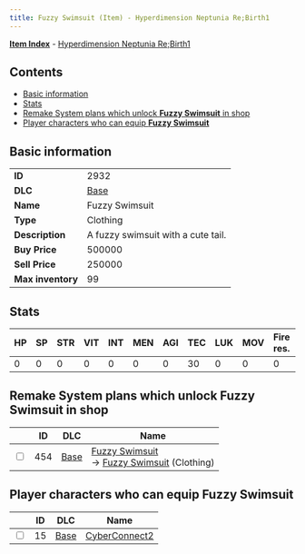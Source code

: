 ```yaml
---
title: Fuzzy Swimsuit (Item) - Hyperdimension Neptunia Re;Birth1
---
```


[**Item Index**](/neptunia/rb1/item/index.html) - [Hyperdimension Neptunia Re;Birth1](/neptunia/rb1)

## Contents

- [Basic information](#basic-information)
- [Stats](#stats)
- [Remake System plans which unlock **Fuzzy Swimsuit** in shop](#remake-system-plans-which-unlock-fuzzy-swimsuit-in-shop)
- [Player characters who can equip **Fuzzy Swimsuit**](#player-characters-who-can-equip-fuzzy-swimsuit)
## Basic information

|   |   |
| -- | -- |
| **ID** | 2932 |
| **DLC** | [Base](/neptunia/rb1/dlc/1-base.html) |
| **Name** | Fuzzy Swimsuit |
| **Type** | Clothing |
| **Description** | A fuzzy swimsuit with a cute tail. |
| **Buy Price** | 500000 |
| **Sell Price** | 250000 |
| **Max inventory** | 99 |


## Stats

| HP | SP | STR | VIT | INT | MEN | AGI | TEC | LUK | MOV | Fire res. | Ice res. | Wind res. | Lightning res. |
| -- | -- | --- | --- | --- | --- | --- | --- | --- | --- | --------- | -------- | --------- | -------------- |
| 0 | 0 | 0 | 0 | 0 | 0 | 0 | 30 | 0 | 0 | 0 | 0 | 0 | 0 |


## Remake System plans which unlock **Fuzzy Swimsuit** in shop

|    | ID | DLC | Name |
| -- | -- | --- | ---- |
| <input type="checkbox" id="rb1-remake-1-454" class="trackbox" /> | 454 | [Base](/neptunia/rb1/dlc/1-base.html) | [Fuzzy Swimsuit](/neptunia/rb1/remake/1-454-fuzzy-swimsuit.html)<br /> → [Fuzzy Swimsuit](/neptunia/rb1/item/1-2932-fuzzy-swimsuit.html) (Clothing) |


## Player characters who can equip **Fuzzy Swimsuit**

|    | ID | DLC | Name |
| -- | -- | --- | ---- |
| <input type="checkbox" id="rb1-player-1-15" class="trackbox" /> | 15 | [Base](/neptunia/rb1/dlc/1-base.html) | [CyberConnect2](/neptunia/rb1/player/1-15-cyberconnect2.html) |
